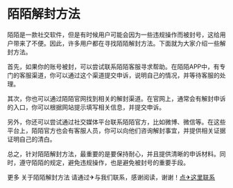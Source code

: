 # 陌陌解封方法

陌陌是一款社交软件，但是有时候用户可能会因为一些违规操作而被封号，这给用户带来了不便。因此，许多用户都在寻找陌陌解封方法。下面就为大家介绍一些解封方法。

首先，如果你的账号被封，可以尝试联系陌陌客服寻求帮助。在陌陌APP中，有专门的客服渠道，你可以通过这个渠道提交申诉，说明自己的情况，并等待客服的处理。

其次，你也可以通过陌陌官网找到相关的解封渠道。在官网上，通常会有解封申诉的入口，你可以根据网站提示填写相关信息，并提交申诉。

另外，你还可以尝试通过社交媒体平台联系陌陌官方，比如微博、微信等。在这些平台上，陌陌官方也会有客服人员，你可以向他们咨询解封事宜，并提供相关证据证明自己的清白。

总之，针对陌陌解封方法，最重要的是要保持耐心，并且提供清晰的申诉材料。同时，遵守陌陌的规定，避免违规操作，也是避免被封号的重要手段。

更多 关于陌陌解封方法 请通过✈与我们联系，感谢阅读，谢谢！[点✈这里联系](https://sms.k02.cc)